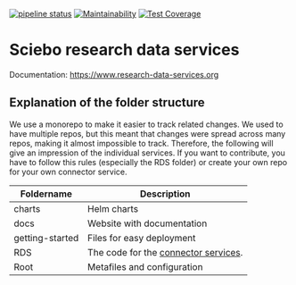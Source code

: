 [![pipeline status](https://zivgitlab.uni-muenster.de/sciebo-rds/sciebo-rds/badges/master/pipeline.svg)](https://zivgitlab.uni-muenster.de/sciebo-rds/sciebo-rds/-/commits/master)
[![Maintainability](https://api.codeclimate.com/v1/badges/bb2f184b5e422e1366bd/maintainability)](https://codeclimate.com/github/Sciebo-RDS/Sciebo-RDS/maintainability)
[![Test Coverage](https://api.codeclimate.com/v1/badges/bb2f184b5e422e1366bd/test_coverage)](https://codeclimate.com/github/Sciebo-RDS/Sciebo-RDS/test_coverage)

# Sciebo research data services

Documentation: https://www.research-data-services.org

## Explanation of the folder structure

We use a monorepo to make it easier to track related changes. We used to have multiple repos, but this meant that changes were spread across many repos, making it almost impossible to track.
Therefore, the following will give an impression of the individual services.
If you want to contribute, you have to follow this rules (especially the RDS folder) or create your own repo for your own connector service.

| Foldername      | Description                                                                                                      |
| --------------- | ---------------------------------------------------------------------------------------------------------------- |
| charts          | Helm charts                                                                                                      |
| docs            | Website with documentation                                                                                       |
| getting-started | Files for easy deployment                                                                                             |
| RDS             | The code for the [connector services](https://www.research-data-services.org/doc/impl/infrastructure/ecosystem/). |
| Root            | Metafiles and configuration                                                                                      |